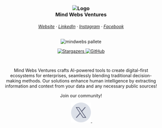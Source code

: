 <h3 align="center">
	<img src="https://mindwebs.org/mwv-logo.svg" width="100" alt="Logo"/><br/>
	Mind Webs Ventures
</h3>

<h6 align="center">
  <a href="https://mindwebs.org/">Website</a>
  ·
  <a href="https://www.linkedin.com/company/mindwebs/">LinkedIn</a>
  ·
  <a href="https://www.instagram.com/mind_webs/">Instagram</a>
  ·
  <a href="https://www.facebook.com/mindwebs/">Facebook</a>
</h6>

<p align="center">
  <img src="https://github.com/mindwebs/.github/assets/52620158/4591d92b-f061-4d47-beb9-8a4e95440b82" alt="mindwebs pallete" width="400" />
</p>

<p align="center">
  	<a href="https://github.com/mindwebs">
		  <img alt="Stargazers" src="https://img.shields.io/github/stars/mindwebs?style=for-the-badge&logo=starship&color=0F4591&logoColor=D9E0EE&labelColor=302D41">
    </a>
  	<a href="https://github.com/mindwebs">
		  <img alt="GitHub" src="https://img.shields.io/github/followers/mindwebs?style=for-the-badge&logo=github&color=2EA0D8&logoColor=D9E0EE&labelColor=302D41"/>
    </a>
  
</p>

&nbsp;

<p align="center">
  Mind Webs Ventures crafts AI-powered tools to create digital-first ecosystems for enterprises, seamlessly blending traditional decision-making methods. Our solutions enhance human intelligence by extracting information and context from your data and any necessary public sources!
</p>

<p align="center">
  Join our community!
</p>

<p align="center">

  <img src="https://raw.githubusercontent.com/catppuccin/catppuccin/main/assets/misc/transparent.png" height="1" width="5"/>
  <a href="https://twitter.com/mind_webs">
    <picture>
      <source srcset="https://raw.githubusercontent.com/catppuccin/catppuccin/main/assets/social/macchiato_twitter.svg" width="64" height="64" alt="Twitter Logo" media="(prefers-color-scheme: dark)"/>
      <source srcset="https://raw.githubusercontent.com/catppuccin/catppuccin/main/assets/social/latte_twitter.svg" width="64" height="64" alt="Twitter Logo" media="(prefers-color-scheme: light), (prefers-color-scheme: no-preference)"/>
      <img src="https://raw.githubusercontent.com/catppuccin/catppuccin/main/assets/social/latte_twitter.svg" width="64" height="64" alt="Twitter Logo"/>
    </picture>
  </a>
  <img src="https://raw.githubusercontent.com/catppuccin/catppuccin/main/assets/misc/transparent.png" height="1" width="5"/>

</p>

&nbsp;
